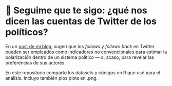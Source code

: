 <div>
<div id="8ef7" class="fl fm ap by fn b fo fp fq fr fs ft fu fv fw fx fy">
<h1 class="fn b fo fz fq ga fs gb fu gc fw gd ap" style="text-align: left;">📱 Seguime que te sigo: &iquest;qu&eacute; nos dicen las cuentas de Twitter de los pol&iacute;ticos?</h1>
</div>
</div>
<div id="1628" class="ge fm cc by bx gf gg gh gi gj gk gl gm gn go gp gq">
<p style="text-align: left;">En un <a href="https://medium.com/@Condolasa/seguime-que-te-sigo-c35e5d102c2e" target="_blank" rel="noopener">post de mi blog</a>, suger&iacute; que los <em>follows</em> y <em>follows back</em> en Twitter pueden ser empleados como indicadores no convencionales para estimar la polarizaci&oacute;n dentro de un sistema pol&iacute;tico &mdash; o, acaso, para revelar las preferencias de sus actores.&nbsp;</p>
<p>En este repositorio comparto los datasets y c&oacute;digos en R que us&eacute; para el análisis. Incluyo también plos plots en .png.</p>
</div>
